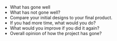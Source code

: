 - What has gone well
- What has not gone well?
- Compare your initial designs to your final product.
- If you had more time, what would you do?
- What would you improve if you did it again?
- Overall opinion of how the project has gone?